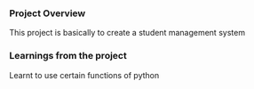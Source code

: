 ### Project Overview

 This project is basically to create a student management system 


### Learnings from the project

 Learnt to use certain functions of python


